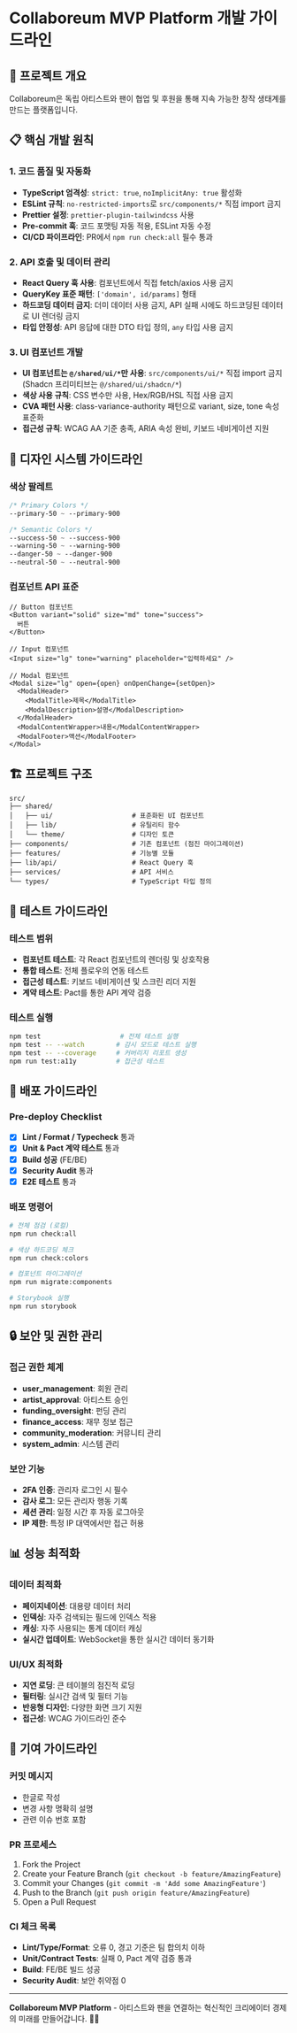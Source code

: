 # Collaboreum MVP Platform 개발 가이드라인

## 🎯 프로젝트 개요

Collaboreum은 독립 아티스트와 팬이 협업 및 후원을 통해 지속 가능한 창작 생태계를 만드는 플랫폼입니다.

## 📋 핵심 개발 원칙

### 1. 코드 품질 및 자동화

- **TypeScript 엄격성**: `strict: true`, `noImplicitAny: true` 활성화
- **ESLint 규칙**: `no-restricted-imports`로 `src/components/*` 직접 import 금지
- **Prettier 설정**: `prettier-plugin-tailwindcss` 사용
- **Pre-commit 훅**: 코드 포맷팅 자동 적용, ESLint 자동 수정
- **CI/CD 파이프라인**: PR에서 `npm run check:all` 필수 통과

### 2. API 호출 및 데이터 관리

- **React Query 훅 사용**: 컴포넌트에서 직접 fetch/axios 사용 금지
- **QueryKey 표준 패턴**: `['domain', id/params]` 형태
- **하드코딩 데이터 금지**: 더미 데이터 사용 금지, API 실패 시에도 하드코딩된 데이터로 UI 렌더링 금지
- **타입 안정성**: API 응답에 대한 DTO 타입 정의, `any` 타입 사용 금지

### 3. UI 컴포넌트 개발

- **UI 컴포넌트는 `@/shared/ui/*`만 사용**: `src/components/ui/*` 직접 import 금지 (Shadcn 프리미티브는 `@/shared/ui/shadcn/*`)
- **색상 사용 규칙**: CSS 변수만 사용, Hex/RGB/HSL 직접 사용 금지
- **CVA 패턴 사용**: class-variance-authority 패턴으로 variant, size, tone 속성 표준화
- **접근성 규칙**: WCAG AA 기준 충족, ARIA 속성 완비, 키보드 네비게이션 지원

## 🎨 디자인 시스템 가이드라인

### 색상 팔레트

```css
/* Primary Colors */
--primary-50 ~ --primary-900

/* Semantic Colors */
--success-50 ~ --success-900
--warning-50 ~ --warning-900
--danger-50 ~ --danger-900
--neutral-50 ~ --neutral-900
```

### 컴포넌트 API 표준

```tsx
// Button 컴포넌트
<Button variant="solid" size="md" tone="success">
  버튼
</Button>

// Input 컴포넌트
<Input size="lg" tone="warning" placeholder="입력하세요" />

// Modal 컴포넌트
<Modal size="lg" open={open} onOpenChange={setOpen}>
  <ModalHeader>
    <ModalTitle>제목</ModalTitle>
    <ModalDescription>설명</ModalDescription>
  </ModalHeader>
  <ModalContentWrapper>내용</ModalContentWrapper>
  <ModalFooter>액션</ModalFooter>
</Modal>
```

## 🏗️ 프로젝트 구조

```
src/
├── shared/
│   ├── ui/                    # 표준화된 UI 컴포넌트
│   ├── lib/                   # 유틸리티 함수
│   └── theme/                 # 디자인 토큰
├── components/                # 기존 컴포넌트 (점진 마이그레이션)
├── features/                  # 기능별 모듈
├── lib/api/                   # React Query 훅
├── services/                  # API 서비스
└── types/                     # TypeScript 타입 정의
```

## 🧪 테스트 가이드라인

### 테스트 범위

- **컴포넌트 테스트**: 각 React 컴포넌트의 렌더링 및 상호작용
- **통합 테스트**: 전체 플로우의 연동 테스트
- **접근성 테스트**: 키보드 네비게이션 및 스크린 리더 지원
- **계약 테스트**: Pact를 통한 API 계약 검증

### 테스트 실행

```bash
npm test                    # 전체 테스트 실행
npm test -- --watch        # 감시 모드로 테스트 실행
npm test -- --coverage     # 커버리지 리포트 생성
npm run test:a11y          # 접근성 테스트
```

## 🚀 배포 가이드라인

### Pre-deploy Checklist

- [x] **Lint / Format / Typecheck** 통과
- [x] **Unit & Pact 계약 테스트** 통과
- [x] **Build 성공** (FE/BE)
- [x] **Security Audit** 통과
- [x] **E2E 테스트** 통과

### 배포 명령어

```bash
# 전체 점검 (로컬)
npm run check:all

# 색상 하드코딩 체크
npm run check:colors

# 컴포넌트 마이그레이션
npm run migrate:components

# Storybook 실행
npm run storybook
```

## 🔒 보안 및 권한 관리

### 접근 권한 체계

- **user_management**: 회원 관리
- **artist_approval**: 아티스트 승인
- **funding_oversight**: 펀딩 관리
- **finance_access**: 재무 정보 접근
- **community_moderation**: 커뮤니티 관리
- **system_admin**: 시스템 관리

### 보안 기능

- **2FA 인증**: 관리자 로그인 시 필수
- **감사 로그**: 모든 관리자 행동 기록
- **세션 관리**: 일정 시간 후 자동 로그아웃
- **IP 제한**: 특정 IP 대역에서만 접근 허용

## 📊 성능 최적화

### 데이터 최적화

- **페이지네이션**: 대용량 데이터 처리
- **인덱싱**: 자주 검색되는 필드에 인덱스 적용
- **캐싱**: 자주 사용되는 통계 데이터 캐싱
- **실시간 업데이트**: WebSocket을 통한 실시간 데이터 동기화

### UI/UX 최적화

- **지연 로딩**: 큰 테이블의 점진적 로딩
- **필터링**: 실시간 검색 및 필터 기능
- **반응형 디자인**: 다양한 화면 크기 지원
- **접근성**: WCAG 가이드라인 준수

## 🤝 기여 가이드라인

### 커밋 메시지

- 한글로 작성
- 변경 사항 명확히 설명
- 관련 이슈 번호 포함

### PR 프로세스

1. Fork the Project
2. Create your Feature Branch (`git checkout -b feature/AmazingFeature`)
3. Commit your Changes (`git commit -m 'Add some AmazingFeature'`)
4. Push to the Branch (`git push origin feature/AmazingFeature`)
5. Open a Pull Request

### CI 체크 목록

- **Lint/Type/Format**: 오류 0, 경고 기준은 팀 합의치 이하
- **Unit/Contract Tests**: 실패 0, Pact 계약 검증 통과
- **Build**: FE/BE 빌드 성공
- **Security Audit**: 보안 취약점 0

---

**Collaboreum MVP Platform** - 아티스트와 팬을 연결하는 혁신적인 크리에이터 경제의 미래를 만들어갑니다. 🎨✨
